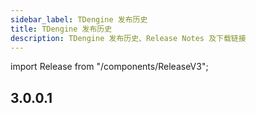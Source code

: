 ```yaml
---
sidebar_label: TDengine 发布历史
title: TDengine 发布历史
description: TDengine 发布历史、Release Notes 及下载链接
---
```


import Release from "/components/ReleaseV3";

## 3.0.0.1

<Release type="tdengine" version="3.0.0.1" />

<!-- ## 3.0.0.0

<Release type="tdengine" version="3.0.0.0" /> -->


